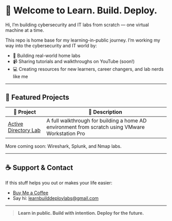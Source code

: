 # 👋 Welcome to Learn. Build. Deploy.

Hi, I’m building cybersecurity and IT labs from scratch — one virtual machine at a time.

This repo is home base for my learning-in-public journey. I’m working my way into the cybersecurity and IT world by:
- 🔧 Building real-world home labs
- 📹 Sharing tutorials and walkthroughs on YouTube (soon!)
- 💻 Creating resources for new learners, career changers, and lab nerds like me

---

## 🚀 Featured Projects

| 🔗 Project | 💬 Description |
|-----------|----------------|
| [Active Directory Lab](https://github.com/learnbuilddeploylabs/active-directory-lab) | A full walkthrough for building a home AD environment from scratch using VMware Workstation Pro |

More coming soon: Wireshark, Splunk, and Nmap labs.

---

## ☕ Support & Contact

If this stuff helps you out or makes your life easier:
- [Buy Me a Coffee](https://buymeacoffee.com/learnbuilddeploy)
- Say hi: learnbuilddeploylabs@gmail.com

---

> **Learn in public. Build with intention. Deploy for the future.**
